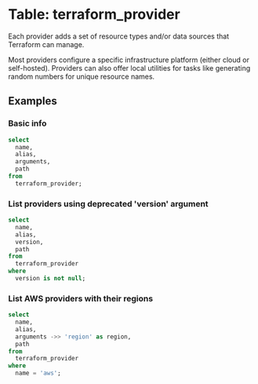 # Table: terraform_provider

Each provider adds a set of resource types and/or data sources that Terraform can manage.

Most providers configure a specific infrastructure platform (either cloud or self-hosted). Providers can also offer local utilities for tasks like generating random numbers for unique resource names.

## Examples

### Basic info

```sql
select
  name,
  alias,
  arguments,
  path
from
  terraform_provider;
```

### List providers using deprecated 'version' argument

```sql
select
  name,
  alias,
  version,
  path
from
  terraform_provider
where
  version is not null;
```

### List AWS providers with their regions

```sql
select
  name,
  alias,
  arguments ->> 'region' as region,
  path
from
  terraform_provider
where
  name = 'aws';
```
